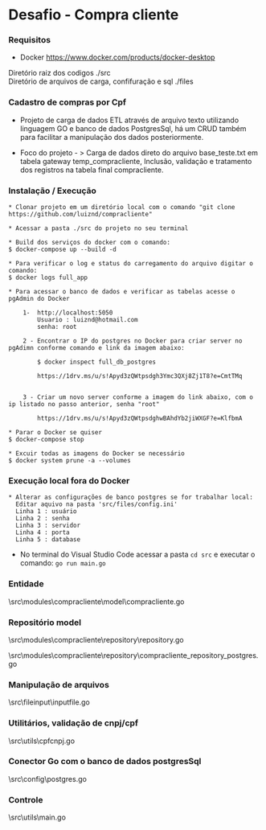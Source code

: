 Desafio - Compra cliente
=======================

### Requisitos

* Docker
https://www.docker.com/products/docker-desktop


Diretório raiz dos codigos ./src
<br>
Diretório de arquivos de carga, confifuração e sql ./files

### Cadastro de compras por Cpf

* Projeto de carga de dados ETL através de arquivo texto utilizando linguagem GO e banco de dados PostgresSql, há um CRUD também para facilitar a manipulação dos dados posteriormente.

* <p>Foco do projeto - > Carga de dados direto do arquivo base_teste.txt em tabela gateway temp_compracliente, Inclusão, validação e tratamento dos registros na tabela final compracliente.</p> 

### Instalação / Execução
```
* Clonar projeto em um diretório local com o comando "git clone https://github.com/luiznd/compracliente"
```
```
* Acessar a pasta ./src do projeto no seu terminal
```
```
* Build dos serviços do docker com o comando:
$ docker-compose up --build -d
```
```
* Para verificar o log e status do carregamento do arquivo digitar o comando:
$ docker logs full_app
```
```
* Para acessar o banco de dados e verificar as tabelas acesse o pgAdmin do Docker

    1-  http://localhost:5050
        Usuario : luiznd@hotmail.com
        senha: root
        
    2 - Encontrar o IP do postgres no Docker para criar server no pgAdimn conforme comando e link da imagem abaixo:
    
        $ docker inspect full_db_postgres
    
        https://1drv.ms/u/s!Apyd3zQWtpsdgh3Ymc3QXj8Zj1T8?e=CmtTMq


    3 - Criar um novo server conforme a imagem do link abaixo, com o ip listado no passo anterior, senha "root"

        https://1drv.ms/u/s!Apyd3zQWtpsdghwBAhdYb2jiWXGF?e=KlfbmA
```
```  
* Parar o Docker se quiser
$ docker-compose stop
```  
```  
* Excuir todas as imagens do Docker se necessário
$ docker system prune -a --volumes
``` 

### Execução local fora do Docker
```
* Alterar as configurações de banco postgres se for trabalhar local:
  Editar aquivo na pasta 'src/files/config.ini'
  Linha 1 : usuário
  Linha 2 : senha
  Linha 3 : servidor
  Linha 4 : porta
  Linha 5 : database
```  
* No terminal do Visual Studio Code acessar a pasta `cd src`  e executar o comando:  `go run main.go`


### Entidade
\src\modules\compracliente\model\compracliente.go


### Repositório model
\src\modules\compracliente\repository\repository.go

\src\modules\compracliente\repository\compracliente_repository_postgres.go


### Manipulação de arquivos
\src\fileinput\inputfile.go


### Utilitários, validação de cnpj/cpf
\src\utils\cpfcnpj.go


### Conector Go com o banco de dados postgresSql
\src\config\postgres.go

### Controle
\src\utils\main.go

